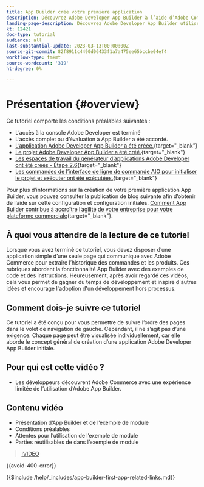 ```yaml
---
title: App Builder crée votre première application
description: Découvrez Adobe Developer App Builder à l’aide d’Adobe Commerce et créez votre première application.
landing-page-description: Découvrez Adobe Developer App Builder utilisé avec Adobe Commerce et créez votre première application.
kt: 12421
doc-type: tutorial
audience: all
last-substantial-update: 2023-03-13T00:00:00Z
source-git-commit: 82f8911c4490d06433f1a7a475ee65bccbe04ef4
workflow-type: tm+mt
source-wordcount: '319'
ht-degree: 0%

---
```



# Présentation {#overview}

Ce tutoriel comporte les conditions préalables suivantes :

* L’accès à la console Adobe Developer est terminé
* L’accès complet ou d’évaluation à App Builder a été accordé.
* [L’application Adobe Developer App Builder a été créée.](https://developer.adobe.com/app-builder/docs/getting_started/first_app/){target="_blank"}
* [Le projet Adobe Developer App Builder a été créé.](https://developer.adobe.com/console){target="_blank"}
* [Les espaces de travail du générateur d’applications Adobe Developer ont été créés - Étape 2.6](https://developer.adobe.com/app-builder/docs/getting_started/first_app/#2-creating-a-new-project-on-developer-console){target="_blank"}
* [Les commandes de l’interface de ligne de commande AIO pour initialiser le projet et exécuter ont été exécutées.](https://developer.adobe.com/runtime){target="_blank"}

Pour plus d’informations sur la création de votre première application App Builder, vous pouvez consulter la publication de blog suivante afin d’obtenir de l’aide sur cette configuration et configuration initiales. [Comment App Builder contribue à accroître l’agilité de votre entreprise pour votre plateforme commerciale](https://business.adobe.com/blog/how-to/how-app-builder-helps-you-implement-a-composable-commerce-strategy){target="_blank"}.

## À quoi vous attendre de la lecture de ce tutoriel

Lorsque vous avez terminé ce tutoriel, vous devez disposer d’une application simple d’une seule page qui communique avec Adobe Commerce pour extraire l’historique des commandes et les produits. Ces rubriques abordent la fonctionnalité App Builder avec des exemples de code et des instructions. Heureusement, après avoir regardé ces vidéos, cela vous permet de gagner du temps de développement et inspire d&#39;autres idées et encourage l&#39;adoption d&#39;un développement hors processus.

## Comment dois-je suivre ce tutoriel

Ce tutoriel a été conçu pour vous permettre de suivre l’ordre des pages dans le volet de navigation de gauche. Cependant, il ne s’agit pas d’une exigence. Chaque page peut être visualisée individuellement, car elle aborde le concept général de création d’une application Adobe Developer App Builder initiale.

## Pour qui est cette vidéo ?

* Les développeurs découvrent Adobe Commerce avec une expérience limitée de l’utilisation d’Adobe App Builder.

## Contenu vidéo

* Présentation d’App Builder et de l’exemple de module
* Conditions préalables
* Attentes pour l’utilisation de l’exemple de module
* Parties réutilisables de dans l’exemple de module

>[!VIDEO](https://video.tv.adobe.com/v/3416740)

{{avoid-400-error}}

{{$include /help/_includes/app-builder-first-app-related-links.md}}

